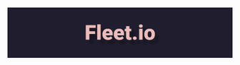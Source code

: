 <h1 align="center">
<img alt="fleet.io" title="fleet.io" src="./assets/cover.png" width="1100px">
</h1>